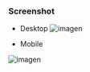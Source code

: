 

### Screenshot

- Desktop
![imagen](https://user-images.githubusercontent.com/88509496/134194368-bb4a1942-0d76-400e-b959-5fb6d78d917d.png)

- Mobile

![imagen](https://user-images.githubusercontent.com/88509496/134194417-dc1a6ccb-9909-4206-bc73-7184d77cc521.png)

